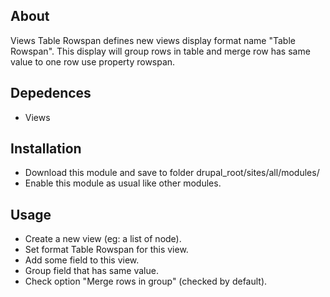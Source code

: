 ## About
Views Table Rowspan defines new views display format name "Table Rowspan". 
This display will group rows in table and merge row has same value to one row 
use property rowspan.

## Depedences
+ Views

## Installation
+ Download this module and save to folder drupal_root/sites/all/modules/
+ Enable this module as usual like other modules.

## Usage
+ Create a new view (eg: a list of node).
+ Set format Table Rowspan for this view.
+ Add some field to this view.
+ Group field that has same value.
+ Check option "Merge rows in group" (checked by default).

